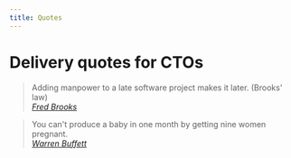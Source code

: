 ```yaml
---
title: Quotes
---
```


# Delivery quotes for CTOs

> Adding manpower to a late software project makes it later. (Brooks' law)<br>[_Fred Brooks_](https://en.wikipedia.org/wiki/Fred_Brooks)

> You can't produce a baby in one month by getting nine women pregnant.<br>[_Warren Buffett_](https://en.wikipedia.org/wiki/Warren_Buffett)
